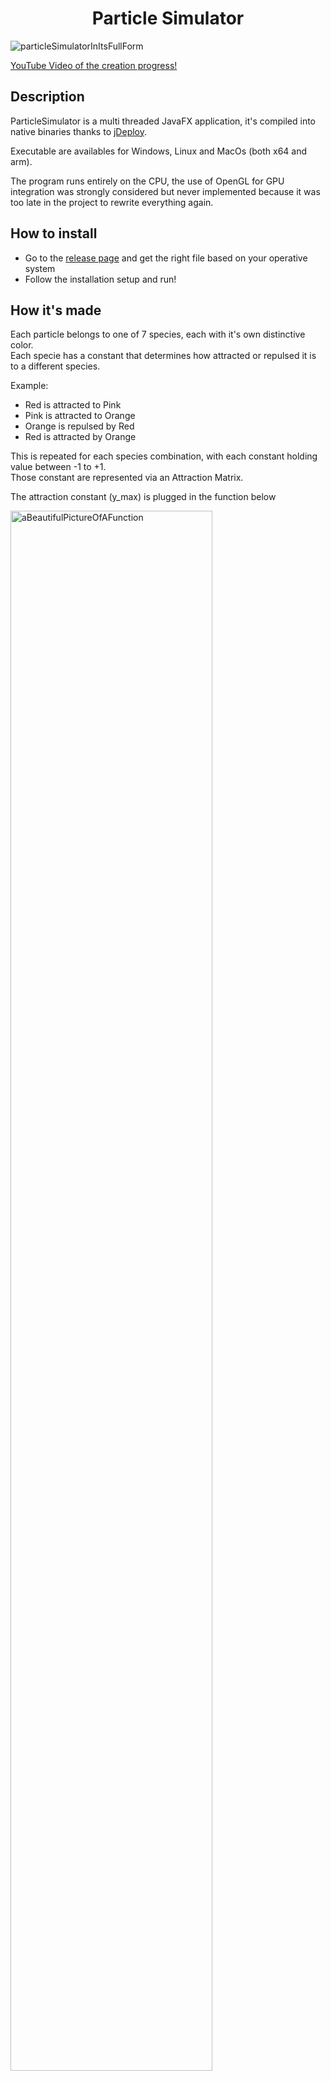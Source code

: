 <h1 align="center">Particle Simulator</h1>

<img src="https://github.com/bskdany/ParticleSimulator/blob/main/assets/ParticleSimulator.png" alt="particleSimulatorInItsFullForm">

[YouTube Video of the creation progress!](https://youtu.be/HubBLKdhpIE?si=-jT4HhaGMrCznJ3H)

## Description
ParticleSimulator is a multi threaded JavaFX application, it's compiled into native binaries thanks to [jDeploy](https://github.com/shannah/jdeploy). 

Executable are availables for Windows, Linux and MacOs (both x64 and arm). 

The program runs entirely on the CPU, the use of OpenGL for GPU integration was strongly considered but never implemented because it was too late in the project to rewrite everything again. 

## How to install
- Go to the [release page](https://github.com/bskdany/ParticleSimulator/releases/tag/main) and get the right file based on your operative system
- Follow the installation setup and run!

## How it's made
Each particle belongs to one of 7 species, each with it's own distinctive color.</br>
Each specie has a constant that determines how attracted or repulsed it is to a different species.

Example:
- Red is attracted to Pink 
- Pink is attracted to Orange
- Orange is repulsed by Red
- Red is attracted by Orange 

This is repeated for each species combination, with each constant holding value between -1 to +1.</br>
Those constant are represented via an Attraction Matrix.

The attraction constant (y_max) is plugged in the function below

<img src="https://github.com/bskdany/ParticleSimulator/blob/main/assets/attractionForceFunction.png" alt="aBeautifulPictureOfAFunction" width="80%" >

There is always a repulsion force if the particles are close enough, the value under which all the particles are repulsed is called Min Attraction Distance (x_max) , ranging from 0 to 1.

For each particle the cumulative force around it is calculated, normalized and then summed up to determine the velocity and thus it's next position.

For efficiency purposes the force is calculated only for the particles that fall in the range between the target particle and it's Max Attraction Distance. <br/>
By doing so you imply that if the distance between two particles is more that the Max Attraction Distance there will never be any force between them. <br/>
This optimization is necessary because it wasn't in place the number of calculations between particles would grow exponentially, which is beyond horrible.<br/>

Each frame (33ms) the particles are redrawn on a black JavaFX canvas, the result of which is artificial life.

I didn't like how the canvas had borders ( physics also hates the concept of an immovable wall ), so I implemented a wrapping system for particles and the underlying formulas for force calculation.<br/>
Oh boy it was nerve-wracking, I still think it's not perfect because apparently it's glitchy on Windows (not Linux tho idk why).

The rest of the project focused on UI and how stuff is displayed, like all the control sliders, buttons and data.

Finally I implemented a seed function that would encode the current attraction matrix and provide it as an Base64 encoded Gzipped string, two users can now share their favourite configuration between each other!

Another cool functionality is the timeline, every 200ms all the data is saved giving the possiblity to the user to go back in time and replay the simulation.

All of this because I wanted to learn more about Java
